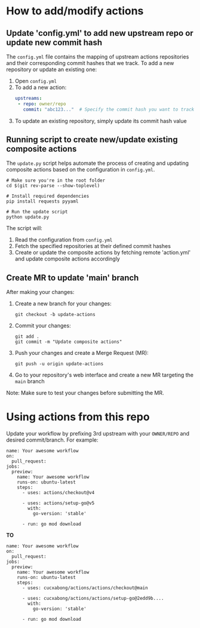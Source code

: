 # How to add/modify actions
## Update 'config.yml' to add new upstream repo or update new commit hash

The `config.yml` file contains the mapping of upstream actions repositories and their corresponding commit hashes that we track. To add a new repository or update an existing one:

1. Open `config.yml`
2. To add a new action:
   ```yaml
   upstreams:
    - repo: owner/repo
      commit: "abc123..."  # Specify the commit hash you want to track
   ```
3. To update an existing repository, simply update its commit hash value


## Running script to create new/update existing composite actions

The `update.py` script helps automate the process of creating and updating composite actions based on the configuration in `config.yml`.

```shell
# Make sure you're in the root folder
cd $(git rev-parse --show-toplevel)

# Install required dependencies
pip install requests pyyaml

# Run the update script
python update.py
```

The script will:
1. Read the configuration from `config.yml`
2. Fetch the specified repositories at their defined commit hashes
3. Create or update the composite actions by fetching remote 'action.yml' and update composite actions accordingly


## Create MR to update 'main' branch

After making your changes:

1. Create a new branch for your changes:
   ```shell
   git checkout -b update-actions
   ```

2. Commit your changes:
   ```shell
   git add .
   git commit -m "Update composite actions"
   ```

3. Push your changes and create a Merge Request (MR):
   ```shell
   git push -u origin update-actions
   ```

4. Go to your repository's web interface and create a new MR targeting the `main` branch

Note: Make sure to test your changes before submitting the MR.


# Using actions from this repo

Update your workflow by prefixing 3rd upstream with your `OWNER/REPO` and desired commit/branch. For example:
```shell
name: Your awesome workflow
on:
  pull_request:
jobs:
  preview:
    name: Your awesome workflow
    runs-on: ubuntu-latest
    steps:
      - uses: actions/checkout@v4

      - uses: actions/setup-go@v5
        with:
          go-version: 'stable'

      - run: go mod download
```

**TO**
```shell
name: Your awesome workflow
on:
  pull_request:
jobs:
  preview:
    name: Your awesome workflow
    runs-on: ubuntu-latest
    steps:
      - uses: cucxabong/actions/actions/checkout@main

      - uses: cucxabong/actions/actions/setup-go@2edd9b....
        with:
          go-version: 'stable'

      - run: go mod download
```
